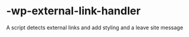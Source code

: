 # -wp-external-link-handler
A script detects external links and add styling and a leave site message
